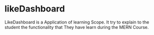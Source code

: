 # likeDashboard

LikeDashboard is a Application of learning Scope. It try to explain to the student the functionality that They have learn during the MERN Course.